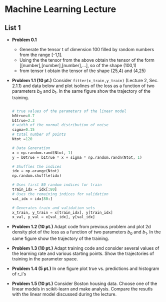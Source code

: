 # Machine Learning Lecture


## List 1

* **Problem 0.1**
  - Generate the tensor t of dimension $100$ filled by random numbers from the range [-1,1].
  - Using the the tensor from the above obtain the tensor of the form [[number],[number],[number],...], so of the shape (100,1)
  - from tensor t obtain the tensor of the shape (25,4) and (4,25)


* __Problem 1.1 (10 pt.)__
  Consider `fitter(x_train,y_train)` (Lecture 2, Sec. 2.1.1) and data below and plot isolines of the loss as a function of two parameters $b_0$ and $b_1$. In the same figure show the trajectory of the training.

  ``` Python

  # true values of the parameters of the linear model
  b0true=0.7
  b1true=2.3
  # width of the normal distribution of noise
  sigma=0.15
  # total number of points
  Ntot =120

  # Data Generation
  x = np.random.rand(Ntot, 1)
  y = b0true + b1true * x + sigma * np.random.randn(Ntot, 1)

  # Shuffles the indices
  idx = np.arange(Ntot)
  np.random.shuffle(idx)

  # Uses first 80 random indices for train
  train_idx = idx[:80]
  # Uses the remaining indices for validation
  val_idx = idx[80:]

  # Generates train and validation sets
  x_train, y_train = x[train_idx], y[train_idx]
  x_val, y_val = x[val_idx], y[val_idx]

  ```

* __Problem 1.2 (10 pt.)__
  Adapt code from previous problem and plot 2d density plot of the loss as a function of two parameters $b_0$ and $b_1$. In the same figure show the trajectory of the training.

* __Problem 1.3 (10 pt.)__
Adapt training code and consider several values of the learning rate and various starting points. Show the trajectories of training in the parameter space.

* __Problem 1.4 (5 pt.)__
In one figure plot true vs. predictions and histogram of r_i's

* __Problem 1.5 (10 pt.)__ Consider Boston housing data. Choose one of the linear models in scikit-learn and make analysis. Compare the resutls with the linear model discussed during the lecture.
